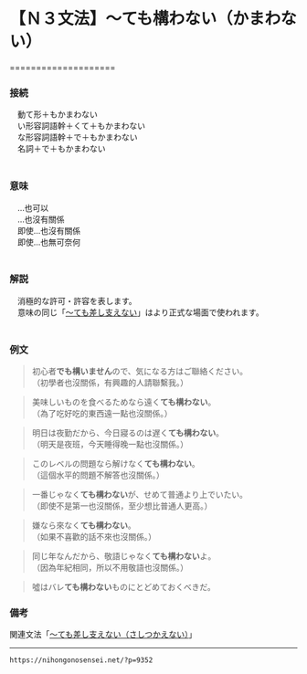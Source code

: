 # 【Ｎ３文法】～ても構わない（かまわない）
====================

### 接続
　動て形＋もかまわない  
　い形容詞語幹＋くて＋もかまわない  
　な形容詞語幹＋で＋もかまわない  
　名詞＋で＋もかまわない  
　

### 意味

　…也可以  
　…也沒有關係  
　即使…也沒有關係  
　即使…也無可奈何  
　

### 解説

　消極的な許可・許容を表します。  
　意味の同じ「[～ても差し支えない](http://nihongonosensei.net/?p=9353)」はより正式な場面で使われます。  
　

### 例文

>初心者**でも構いません**ので、気になる方はご聯絡ください。  
（初學者也沒關係，有興趣的人請聯繫我。）  

>美味しいものを食べるためなら遠く**ても構わない**。  
（為了吃好吃的東西遠一點也沒關係。）  

>明日は夜勤だから、今日寢るのは遅く**ても構わない**。  
（明天是夜班，今天睡得晚一點也沒關係。）  

>このレベルの問題なら解けなく**ても構わない**。  
（這個水平的問題不解答也沒關係。）

>一番じゃなく**ても構わない**が、せめて普通より上でいたい。  
（即使不是第一也沒關係，至少想比普通人更高。）  

>嫌なら來なく**ても構わない**。  
（如果不喜歡的話不來也沒關係。）  

>同じ年なんだから、敬語じゃなく**ても構わない**よ。  
（因為年紀相同，所以不用敬語也沒關係。）  
	 
>噓はバレ**ても構わない**ものにとどめておくべきだ。

### 備考
関連文法「[～ても差し支えない（さしつかえない）](http://nihongonosensei.net/?p=9353)」
 
---
`https://nihongonosensei.net/?p=9352`